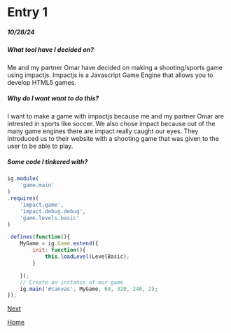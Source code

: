 # Entry 1
##### 10/28/24

##### What tool have I decided on?
Me and my partner Omar have decided on making a shooting/sports game using impactjs. Impactjs is a Javascript Game Engine that allows you to develop HTML5 games.

##### Why do I want want to do this?
I want to make a game with impactjs because me and my partner Omar are intrested in sports like soccer. We also chose impact because out of the many game engines there are impact really caught our eyes. They introduced us to their website with a shooting game that was given to the user to be able to play.

##### Some code I tinkered with?
```js
ig.module(
    'game.main'
)
.requires(
    'impact.game',
    'impact.debug.debug',
    'game.levels.basic'
)

.defines(function(){
    MyGame = ig.Game.extend({
        init: function(){
            this.loadLevel(LevelBasic);
        }

    });
    // Create an instance of our game
    ig.main('#canvas', MyGame, 60, 320, 240, 2);
});
```

[Next](entry02.md)

[Home](../README.md)
